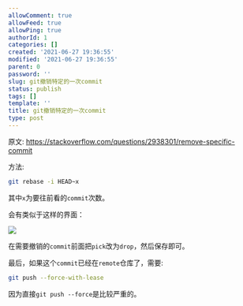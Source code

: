 ```yaml
---
allowComment: true
allowFeed: true
allowPing: true
authorId: 1
categories: []
created: '2021-06-27 19:36:55'
modified: '2021-06-27 19:36:55'
parent: 0
password: ''
slug: git撤销特定的一次commit
status: publish
tags: []
template: ''
title: git撤销特定的一次commit
type: post
---
```

原文: https://stackoverflow.com/questions/2938301/remove-specific-commit

方法:

```bash
git rebase -i HEAD~x
```

其中`x`为要往前看的`commit`次数。

会有类似于这样的界面：

![](https://cdn.jsdelivr.net/gh/JeffersonQin/blog-asset@latest/usr/picgo/20210627193936.png)

在需要撤销的`commit`前面把`pick`改为`drop`，然后保存即可。

最后，如果这个`commit`已经在`remote`仓库了，需要:

```bash
git push --force-with-lease
```

因为直接`git push --force`是比较严重的。
